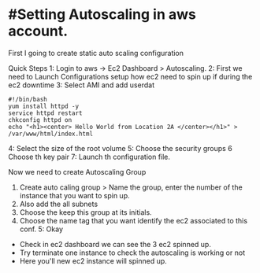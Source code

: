 

# #Setting Autoscaling in aws account. 


First I going to create static auto scaling configuration


Quick Steps
1: Login to aws -> Ec2 Dashboard > Autoscaling.
2: First we need to Launch Configurations setup how ec2 need to spin up if during the ec2 downtime
3: Select AMI and add userdat

```
#!/bin/bash
yum install httpd -y
service httpd restart
chkconfig httpd on
echo "<h1><center> Hello World from Location 2A </center></h1>" > /var/www/html/index.html
```

4: Select the size of the root volume
5: Choose the security groups
6  Choose th key pair
7:  Launch th configuration file.

Now we need to create Autoscaling Group

1. Create auto caling group > Name the group, enter the number of the instance that you want to spin up.
2. Also add the all subnets
3. Choose the keep this group at its initials.
4.  Choose the name tag that you want identify the ec2 associated to this conf.
5: Okay

- Check in ec2 dashboard we can see the 3 ec2 spinned up.
- Try terminate one instance to check the autoscaling is working or not 
- Here you'll new ec2 instance will spinned up. 



